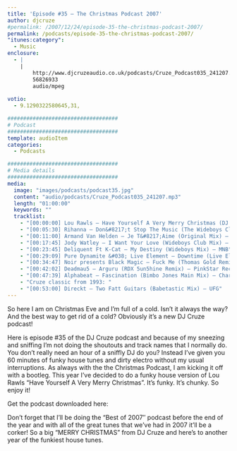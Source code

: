 ```yaml
---
title: 'Episode #35 – The Christmas Podcast 2007'
author: djcruze
#permalink: /2007/12/24/episode-35-the-christmas-podcast-2007/
permalink: /podcasts/episode-35-the-christmas-podcast-2007/
"itunes:category":
  - Music
enclosure:
  - |
    |
        http://www.djcruzeaudio.co.uk/podcasts/Cruze_Podcast035_241207.mp3
        56826933
        audio/mpeg
        
votio:
  - 9.1290322580645,31,

###################################
# Podcast
###################################
template: audioItem
categories:
  - Podcasts

###################################
# Media details
###################################
media:
  image: "images/podcasts/podcast35.jpg"
  content: "audio/podcasts/Cruze_Podcast035_241207.mp3"
  length: "01:00:00"
  keywords: ""
  tracklist:
    - "[00:00:00] Lou Rawls – Have Yourself A Very Merry Christmas (DJ Cruze Funkfinders Remix) – White"
    - "[00:05:30] Rihanna – Don&#8217;t Stop The Music (The Wideboys Club Mix) – Def Jam"
    - "[00:11:00] Armand Van Helden – Je T&#8217;Aime (Original Mix) – Southern Fried Recordings"
    - "[00:17:45] Jody Watley – I Want Your Love (Wideboys Club Mix) – Gusto"
    - "[00:23:45] Deliquent Ft K-Cat – My Destiny (Wideboys Mix) – MNB"
    - "[00:29:09] Pure Dynamite &#038; Live Element – Downtime (Live Element Twilo Mix) – Gossip Records"
    - "[00:34:47] Noir presents Black Magic – Fuck Me (Thomas Gold Remix) – Just For Fun Recordings"
    - "[00:42:02] Deadmau5 – Arguru (RDX 5un5hine Remix) – PinkStar Records"
    - "[00:47:39] Alphabeat – Fascination (Bimbo Jones Main Mix) – Charisma"
    - "Cruze classic from 1993: "
    - "[00:53:00] Direckt – Two Fatt Guitars (Babetastic Mix) – UFG"
---
```


So here I am on Christmas Eve and I&#8217;m full of a cold. Isn&#8217;t it always the way? And the best way to get rid of a cold? Obviously it&#8217;s a new DJ Cruze podcast!

Here is episode #35 of the DJ Cruze podcast and because of my sneezing and sniffing I&#8217;m not doing the shoutouts and track names that I normally do. You don&#8217;t really need an hour of a sniffly DJ do you? Instead I&#8217;ve given you 60 minutes of funky house tunes and dirty electro without my usual interruptions. As always with the the Christmas Podcast, I am kicking it off with a bootleg. This year I&#8217;ve decided to do a funky house version of Lou Rawls &#8220;Have Yourself A Very Merry Christmas&#8221;. It&#8217;s funky. It&#8217;s chunky. So enjoy it!

Get the podcast downloaded here:

Don&#8217;t forget that I&#8217;ll be doing the &#8220;Best of 2007&#8243; podcast before the end of the year and with all of the great tunes that we&#8217;ve had in 2007 it&#8217;ll be a corker! So a big &#8220;MERRY CHRISTMAS&#8221; from DJ Cruze and here&#8217;s to another year of the funkiest house tunes. 
